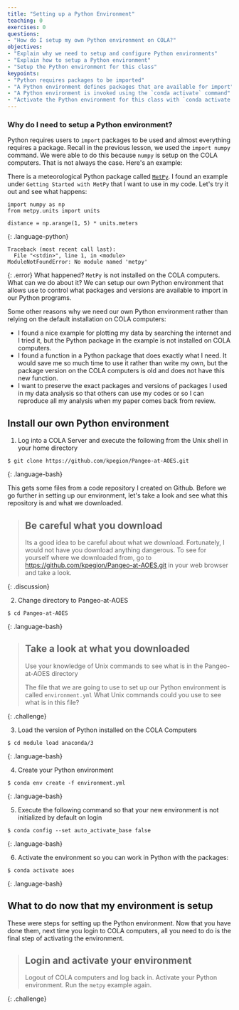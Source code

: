 ```yaml
---
title: "Setting up a Python Environment"
teaching: 0
exercises: 0
questions:
- "How do I setup my own Python environment on COLA?"
objectives:
- "Explain why we need to setup and configure Python environments"
- "Explain how to setup a Python environment"
- "Setup the Python environment for this class"
keypoints:
- "Python requires packages to be imported"
- "A Python environment defines packages that are available for import"
- "A Python environment is invoked using the `conda activate` command"
- "Activate the Python environment for this class with `conda activate aoes` whenever you login to COLA computers"
---
```

### Why do I need to setup a Python environment?
Python requires users to `import` packages to be used and almost everything requires a package. Recall in the previous lesson, we used the `import numpy` command.  We were able to do this because `numpy` is setup on the COLA computers. That is not always the case. Here's an example:

There is a meteorological Python package called [`MetPy`](https://unidata.github.io/MetPy/latest/index.html). I found an example under `Getting Started with MetPy` that I want to use in my code. Let's try it out and see what happens:

~~~
import numpy as np
from metpy.units import units

distance = np.arange(1, 5) * units.meters

~~~
{: .language-python}

~~~
Traceback (most recent call last):
  File "<stdin>", line 1, in <module>
ModuleNotFoundError: No module named 'metpy'
~~~
{: .error}
What happened?  `MetPy` is not installed on the COLA computers.  What can we do about it?  We can setup our own Python environment that allows use to control what packages and versions are available to import in our Python programs.

Some other reasons why we need our own Python environment rather than relying on the default installation on COLA computers:
* I found a nice example for plotting my data by searching the internet and I tried it, but the Python package in the example is not installed on COLA computers.  
* I found a function in a Python package that does exactly what I need.  It would save me so much time to use it rather than write my own, but the package version on the COLA computers is old and does not have this new function. 
* I want to preserve the exact packages and versions of packages I used in my data analysis so that others can use my codes or so I can reproduce all my analysis when my paper comes back from review.


## Install our own Python environment

1. Log into a COLA Server and execute the following from the Unix shell in your home directory

~~~
$ git clone https://github.com/kpegion/Pangeo-at-AOES.git
~~~
{: .language-bash}

This gets some files from a code repository I created on Github. Before we go further in setting up our environment, let's take a look and see what this repository is and what we downloaded.

> ## Be careful what you download
>
> Its a good idea to be careful about what we download.  Fortunately, I would not have you download anything
> dangerous.  To see for yourself where we downloaded from, 
> go to https://github.com/kpegion/Pangeo-at-AOES.git in your web browser and take a look.
>
{: .discussion}

2. Change directory to Pangeo-at-AOES
~~~
$ cd Pangeo-at-AOES 
~~~
{: .language-bash}

> ## Take a look at what you downloaded
>
> Use your knowledge of Unix commands to see what is in the Pangeo-at-AOES directory
>
> The file that we are going to use to set up our Python environment is called `environment.yml`
> What Unix commands could you use to see what is in this file?
>
{: .challenge}

3. Load the version of Python installed on the COLA Computers
~~~
$ cd module load anaconda/3
~~~
{: .language-bash}

4. Create your Python environment
~~~
$ conda env create -f environment.yml
~~~
{: .language-bash}

5. Execute the following command so that your new environment is not initialized by default on login
~~~
$ conda config --set auto_activate_base false
~~~
{: .language-bash}

6. Activate the environment so you can work in Python with the packages:
~~~
$ conda activate aoes
~~~
{: .language-bash}

## What to do now that my environment is setup

These were steps for setting up the Python environment. Now that you have done them, next time you login to COLA computers, all you need to do is the final step of activating the environment.  

> ## Login and activate your environment
>
> Logout of COLA computers and log back in.
> Activate your Python environment.
> Run the `metpy` example again.
>
{: .challenge}

